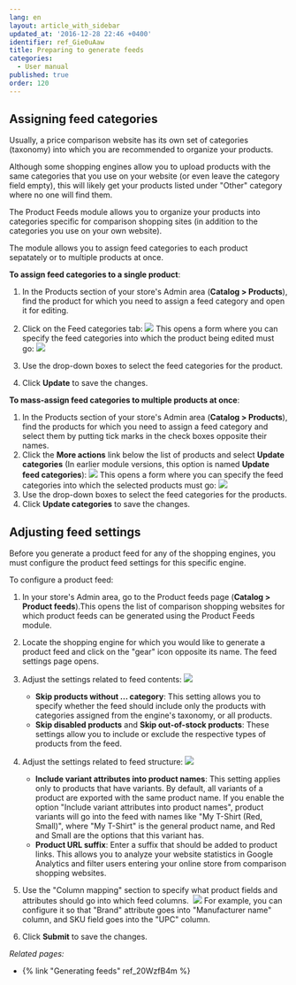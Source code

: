 ```yaml
---
lang: en
layout: article_with_sidebar
updated_at: '2016-12-28 22:46 +0400'
identifier: ref_Gie0uAaw
title: Preparing to generate feeds
categories:
  - User manual
published: true
order: 120
---
```



## Assigning feed categories

Usually, a price comparison website has its own set of categories (taxonomy) into which you are recommended to organize your products.

Although some shopping engines allow you to upload products with the same categories that you use on your website (or even leave the category field empty), this will likely get your products listed under "Other" category where no one will find them.

The Product Feeds module allows you to organize your products into categories specific for comparison shopping sites (in addition to the categories you use on your own website).

The module allows you to assign feed categories to each product sepatately or to multiple products at once.

**To assign feed categories to a single product**:

1.  In the Products section of your store's Admin area (**Catalog > Products**), find the product for which you need to assign a feed category and open it for editing.
2.  Click on the Feed categories tab:
    ![]({{site.baseurl}}/attachments/7504361/7602260.png)
    This opens a form where you can specify the feed categories into which the product being edited must go:
    ![]({{site.baseurl}}/attachments/7504361/7602261.png)

3.  Use the drop-down boxes to select the feed categories for the product.
4.  Click **Update** to save the changes.

**To mass-assign feed categories to multiple products at once**:

1.  In the Products section of your store's Admin area (**Catalog > Products**), find the products for which you need to assign a feed category and select them by putting tick marks in the check boxes opposite their names.
2.  Click the **More actions** link below the list of products and select **Update categories** (In earlier module versions, this option is named **Update feed categories**):
    ![]({{site.baseurl}}/attachments/7504361/7602258.png)
    This opens a form where you can specify the feed categories into which the selected products must go:
    ![]({{site.baseurl}}/attachments/7504361/7602262.png)
3.  Use the drop-down boxes to select the feed categories for the products.
4.  Click **Update categories** to save the changes.

## Adjusting feed settings

Before you generate a product feed for any of the shopping engines, you must configure the product feed settings for this specific engine.

To configure a product feed:

1.  In your store's Admin area, go to the Product feeds page (**Catalog > Product feeds**).This opens the list of comparison shopping websites for which product feeds can be generated using the Product Feeds module. 
2.  Locate the shopping engine for which you would like to generate a product feed and click on the "gear" icon opposite its name. The feed settings page opens.
3.  Adjust the settings related to feed contents:
    ![]({{site.baseurl}}/attachments/7504361/7602291.png)

    *   **Skip products without ... category**: This setting allows you to specify whether the feed should include only the products with categories assigned from the engine's taxonomy, or all products.
    *   **Skip disabled products** and **Skip out-of-stock products**: These settings allow you to include or exclude the respective types of products from the feed.
4.  Adjust the settings related to feed structure:
    ![]({{site.baseurl}}/attachments/7504361/7602293.png)

    *   **Include variant attributes into product names**: This setting applies only to products that have variants. By default, all variants of a product are exported with the same product name. If you enable the option "Include variant attributes into product names", product variants will go into the feed with names like "My T-Shirt (Red, Small)", where "My T-Shirt" is the general product name, and Red and Small are the options that this variant has.
    *   **Product URL suffix**: Enter a suffix that should be added to product links. This allows you to analyze your website statistics in Google Analytics and filter users entering your online store from comparison shopping websites.
5.  Use the "Column mapping" section to specify what product fields and attributes should go into which feed columns. 
    ![]({{site.baseurl}}/attachments/7504361/7602294.png)
    For example, you can configure it so that "Brand" attribute goes into "Manufacturer name" column, and SKU field goes into the "UPC" column.
6.  Click **Submit** to save the changes.

_Related pages:_

*   {% link "Generating feeds" ref_20WzfB4m %}
